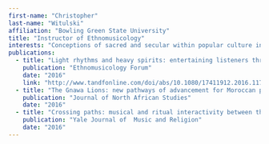 ```yaml
---
first-name: "Christopher"
last-name: "Witulski"
affiliation: "Bowling Green State University"
title: "Instructor of Ethnomusicology"
interests: "Conceptions of sacred and secular within popular culture in Morocco and across North Africa, analytical methodologies"
publications:
  - title: "Light rhythms and heavy spirits: entertaining listeners through gnawa musical and ritual adaptations in Morocco"
    publication: "Ethnomusicology Forum"
    date: "2016"
    link: "http://www.tandfonline.com/doi/abs/10.1080/17411912.2016.1177463?journalCode=remf20"
  - title: "The Gnawa Lions: new pathways of advancement for Moroccan professional ritual musicians"
    publication: "Journal of North African Studies"
    date: "2016"
  - title: "Crossing paths: musical and ritual interactivity between the ḥamadsha and gnawa in Sidi Ali, Morocco"
    publication: "Yale Journal of  Music and Religion"
    date: "2016"
---
```

